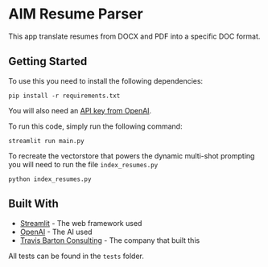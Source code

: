 # AIM Resume Parser

This app translate resumes from DOCX and PDF into a specific DOC format.

## Getting Started

To use this you need to install the following dependencies:
```
pip install -r requirements.txt
```

You will also need an [API key from OpenAI](https://platform.openai.com/).

To run this code, simply run the following command:
```
streamlit run main.py
```

To recreate the vectorstore that powers the dynamic multi-shot prompting you will need to run the file `index_resumes.py`
```
python index_resumes.py
```

## Built With

* [Streamlit](https://streamlit.io/) - The web framework used
* [OpenAI](https://openai.com/) - The AI used
* [Travis Barton Consulting](https://travisbarton.com/) - The company that built this

All tests can be found in the `tests` folder.